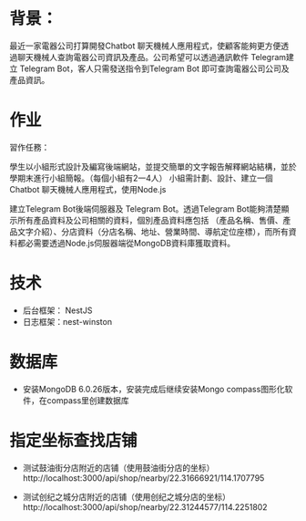 # 背景：

最近一家電器公司打算開發Chatbot 聊天機械人應用程式，使顧客能夠更方便透過聊天機械人查詢電器公司資訊及產品。公司希望可以透過通訊軟件 Telegram建立 Telegram Bot，客人只需發送指令到Telegram Bot 即可查詢電器公司公司及產品資訊。



# 作业

習作任務：

學生以小組形式設計及編寫後端網站，並提交簡單的文字報告解釋網站結構，並於學期末進行小組簡報。（每個小組有2一4人） 小組需計劃、設計、建立一個Chatbot 聊天機械人應用程式，使用Node.js

建立Telegram Bot後端伺服器及 Telegram Bot。透過Telegram Bot能夠清楚顯示所有產品資料及公司相關的資料，個別產品資料應包括 （產品名稱、售價、產品文字介紹）、分店資料（分店名稱、地址、營業時間、導航定位座標），而所有資料都必需要透過Node.js伺服器端從MongoDB資料庫獲取資料。



# 技术

* 后台框架： NestJS
* 日志框架：nest-winston


# 数据库
* 安装MongoDB 6.0.26版本，安装完成后继续安装Mongo compass图形化软件，在compass里创建数据库

# 指定坐标查找店铺
* 测试鼓油街分店附近的店铺（使用鼓油街分店的坐标）
http://localhost:3000/api/shop/nearby/22.31666921/114.1707795

* 测试创纪之城分店附近的店铺（使用创纪之城分店的坐标）  
http://localhost:3000/api/shop/nearby/22.31244577/114.2251802
